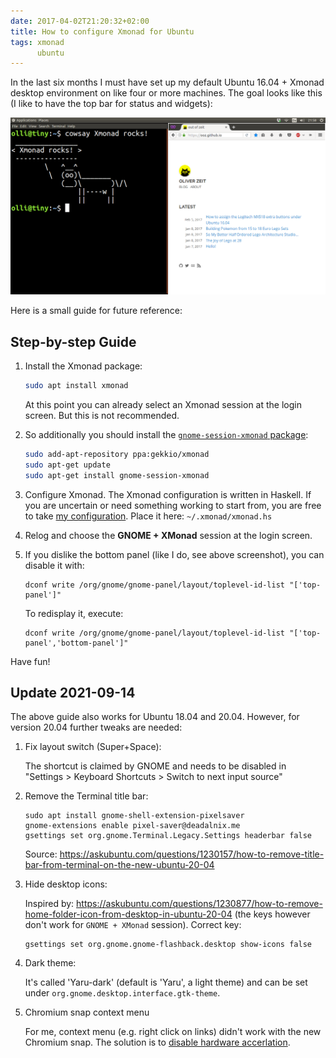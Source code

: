 ```yaml
---
date: 2017-04-02T21:20:32+02:00
title: How to configure Xmonad for Ubuntu
tags: xmonad
      ubuntu
---
```


In the last six months I must have set up my default Ubuntu 16.04 + Xmonad desktop environment on like four or more machines.
The goal looks like this (I like to have the top bar for status and widgets):

![Ubuntu and Xmonad](ubuntu_xmonad.png)

Here is a small guide for future reference:

## Step-by-step Guide

1. Install the Xmonad package:

    ```bash
    sudo apt install xmonad
    ```

    At this point you can already select an Xmonad session at the login screen.
    But this is not recommended.

2. So additionally you should install the [`gnome-session-xmonad` package](https://github.com/Gekkio/gnome-session-xmonad):

    ```bash
    sudo add-apt-repository ppa:gekkio/xmonad
    sudo apt-get update
    sudo apt-get install gnome-session-xmonad
    ```

3. Configure Xmonad. The Xmonad configuration is written in Haskell. If you are uncertain or need something working to start from, you are free to take [my configuration](https://github.com/ooz/olli/blob/master/.xmonad/xmonad.hs). Place it here: `~/.xmonad/xmonad.hs`

4. Relog and choose the **GNOME + XMonad** session at the login screen.

5. If you dislike the bottom panel (like I do, see above screenshot), you can disable it with:

    ```
    dconf write /org/gnome/gnome-panel/layout/toplevel-id-list "['top-panel']"

    ```

    To redisplay it, execute:

    ```
    dconf write /org/gnome/gnome-panel/layout/toplevel-id-list "['top-panel','bottom-panel']"
    ```

Have fun!

## Update 2021-09-14

The above guide also works for Ubuntu 18.04 and 20.04.
However, for version 20.04 further tweaks are needed:

1. Fix layout switch (Super+Space):

    The shortcut is claimed by GNOME and needs to be disabled in "Settings > Keyboard Shortcuts > Switch to next input source"


2. Remove the Terminal title bar:

    ```
    sudo apt install gnome-shell-extension-pixelsaver
    gnome-extensions enable pixel-saver@deadalnix.me
    gsettings set org.gnome.Terminal.Legacy.Settings headerbar false
    ```

    Source: https://askubuntu.com/questions/1230157/how-to-remove-title-bar-from-terminal-on-the-new-ubuntu-20-04

3. Hide desktop icons:

    Inspired by: https://askubuntu.com/questions/1230877/how-to-remove-home-folder-icon-from-desktop-in-ubuntu-20-04 (the keys however don't work for `GNOME + XMonad` session). Correct key:

    ```
    gsettings set org.gnome.gnome-flashback.desktop show-icons false
    ```

4. Dark theme:

    It's called 'Yaru-dark' (default is 'Yaru', a light theme) and can be set under `org.gnome.desktop.interface.gtk-theme`.

5. Chromium snap context menu

    For me, context menu (e.g. right click on links) didn't work with the new Chromium snap.
    The solution is to [disable hardware accerlation](https://askubuntu.com/questions/1315914/chrome-chromium-context-menu-lag).
